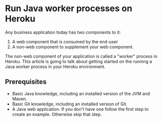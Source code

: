 # Run Java worker processes on Heroku

Any business application today has two components to it:

1. A web component that is consumed by the end-user
2. A non-web component to supplement your web component.

The non-web component of your application is called a "worker" process in Heroku.  This article is going to talk about getting started on the running a Java worker process in your Heroku environment.

## Prerequisites

* Basic Java knowledge, including an installed version of the JVM and Maven.
* Basic Git knowledge, including an installed version of Git.
* A Java web application. If you don't have one follow the first step to create an example. Otherwise skip that step.
